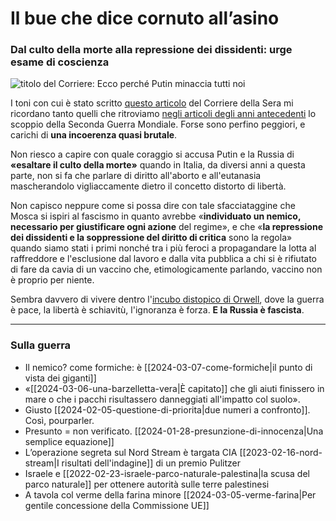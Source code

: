 # Il bue che dice cornuto all’asino

### Dal culto della morte alla repressione dei dissidenti: urge esame di coscienza

![titolo del Corriere: Ecco perché Putin minaccia tutti noi](putin-corriere.jpeg)

I toni con cui è stato scritto [questo articolo](https://www.corriere.it/opinioni/23_marzo_24/ecco-perche-putin-minaccia-tutti-noi-623e076c-ca6e-11ed-8357-dcc01a66d133.shtml?refresh_ce) del Corriere della Sera mi ricordano tanto quelli che ritroviamo [negli articoli degli anni antecedenti](https://it.m.wikipedia.org/wiki/File:Corriere_testata_1938.jpg) lo scoppio della Seconda Guerra Mondiale. Forse sono perfino peggiori, e carichi di **una incoerenza quasi brutale**.

Non riesco a capire con quale coraggio si accusa Putin e la Russia di **«esaltare il culto della morte»** quando in Italia, da diversi anni a questa parte, non si fa che parlare di diritto all'aborto e all'eutanasia mascherandolo vigliaccamente dietro il concetto distorto di libertà.

Non capisco neppure come si possa dire con tale sfacciataggine che Mosca si ispiri al fascismo in quanto avrebbe «**individuato un nemico, necessario per giustificare ogni azione** del regime», e che «**la repressione dei dissidenti e la soppressione del diritto di critica** sono la regola» quando siamo stati i primi nonché tra i più feroci a propagandare la lotta al raffreddore e l'esclusione dal lavoro e dalla vita pubblica a chi si è rifiutato di fare da cavia di un vaccino che, etimologicamente parlando, vaccino non è proprio per niente.

Sembra davvero di vivere dentro l'[incubo distopico di Orwell](https://amzn.to/3U26bo5), dove la guerra è pace, la libertà è schiavitù, l'ignoranza è forza. **E la Russia è fascista**.

---

### Sulla guerra
- Il nemico? come formiche: è [[2024-03-07-come-formiche|il punto di vista dei giganti]]
- «[[2024-03-06-una-barzelletta-vera|È capitato]] che gli aiuti finissero in mare o che i pacchi risultassero danneggiati all'impatto col suolo».
- Giusto [[2024-02-05-questione-di-priorita|due numeri a confronto]]. Così, pourparler.
- Presunto = non verificato. [[2024-01-28-presunzione-di-innocenza|Una semplice equazione]]
- L’operazione segreta sul Nord Stream è targata CIA [[2023-02-16-nord-stream|I risultati dell'indagine]] di un premio Pulitzer
- Israele e [[2022-02-23-israele-parco-naturale-palestina|la scusa del parco naturale]] per ottenere autorità sulle terre palestinesi
- A tavola col verme della farina minore [[2024-03-05-verme-farina|Per gentile concessione della Commissione UE]]